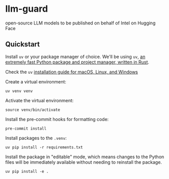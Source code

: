# llm-guard

open-source LLM models to be published on behalf of Intel on Hugging Face

## Quickstart

Install `uv` or your package manager of choice. We'll be using `uv`, [an extremely fast Python package and project manager, written in Rust](https://github.com/astral-sh/uv).

Check the `uv` [installation guide for macOS, Linux, and Windows](https://docs.astral.sh/uv/getting-started/installation/)

Create a virtual environment:

```
uv venv venv
```

Activate the virtual environment:

```
source venv/bin/activate
```

Install the pre-commit hooks for formatting code:

```
pre-commit install
```

Install packages to the `.venv`:

```
uv pip install -r requirements.txt
```

Install the package in "editable" mode, which means changes to the Python files will be immediately available without needing to reinstall the package.

```
uv pip install -e .
```
